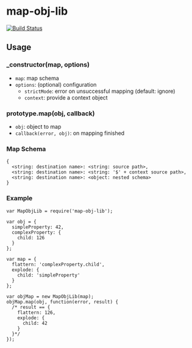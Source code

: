 # map-obj-lib

[![Build Status](https://travis-ci.org/schornio/map-obj-lib.svg)](https://travis-ci.org/schornio/map-obj-lib)

## Usage

### _constructor(map, options)

- `map`: map schema
- `options`: (optional) configuration
  - `strictMode`: error on unsuccessful mapping (default: ignore)
  - `context`: provide a context object

### prototype.map(obj, callback)

- `obj`: object to map
- `callback(error, obj)`: on mapping finished

### Map Schema

    {
      <string: destination name>: <string: source path>,
      <string: destination name>: <string: '$' + context source path>,
      <string: destination name>: <object: nested schema>
    }

### Example

    var MapObjLib = require('map-obj-lib');

    var obj = {
      simpleProperty: 42,
      complexProperty: {
        child: 126
      }
    };

    var map = {
      flattern: 'complexProperty.child',
      explode: {
        child: 'simpleProperty'
      }
    };

    var objMap = new MapObjLib(map);
    objMap.map(obj, function(error, result) {
      /* result == {
        flattern: 126,
        explode: {
          child: 42
        }
      }*/
    });
